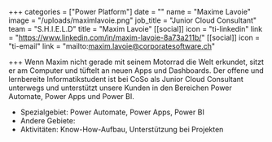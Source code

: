 +++
categories = ["Power Platform"]
date = ""
name = "Maxime Lavoie"
image = "/uploads/maximlavoie.png"
job_title = "Junior Cloud Consultant"
team = "S.H.I.E.L.D"
title = "Maxim Lavoie"
[[social]]
icon = "ti-linkedin"
link = "https://www.linkedin.com/in/maxim-lavoie-8a73a211b/"
[[social]]
icon = "ti-email"
link = "mailto:maxim.lavoie@corporatesoftware.ch"

+++
Wenn Maxim nicht gerade mit seinem Motorrad die Welt erkundet, sitzt er am Computer und tüftelt an neuen Apps und Dashboards. Der offene und lernbereite Informatikstudent ist bei CoSo als Junior Cloud Consultant unterwegs und unterstützt unsere Kunden in den Bereichen Power Automate, Power Apps und Power BI.

* Spezialgebiet: Power Automate, Power Apps, Power BI
* Andere Gebiete:
* Aktivitäten: Know-How-Aufbau, Unterstützung bei Projekten